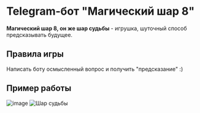# Telegram-бот "Магический шар 8"
**Магический шар 8, он же шар судьбы** - игрушка, шуточный способ предсказывать будущее.
## Правила игры
Написать боту осмысленный вопрос и получить "предсказание" :)
## Пример работы
![image](https://github.com/user-attachments/assets/007dde00-9d00-451b-80bc-57892ee1b31e)
![Шар судьбы](https://upload.wikimedia.org/wikipedia/commons/thumb/e/eb/Magic_eight_ball.png/800px-Magic_eight_ball.png)

